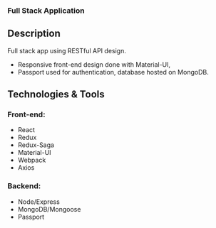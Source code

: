 ### Full Stack Application

## Description

Full stack app using RESTful API design.

- Responsive front-end design done with Material-UI,
- Passport used for authentication, database hosted on MongoDB.

## Technologies & Tools

### Front-end:

- React
- Redux
- Redux-Saga
- Material-UI
- Webpack
- Axios

### Backend:

- Node/Express
- MongoDB/Mongoose
- Passport
